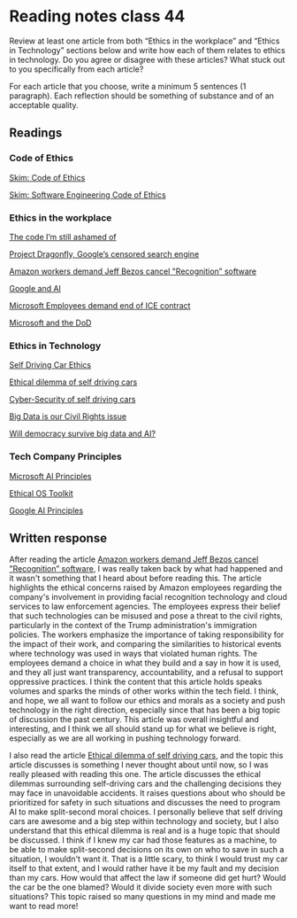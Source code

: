 # Reading notes class 44

Review at least one article from both “Ethics in the workplace” and “Ethics in Technology” sections below and write how each of them relates to ethics in technology. Do you agree or disagree with these articles? What stuck out to you specifically from each article?

For each article that you choose, write a minimum 5 sentences (1 paragraph). Each reflection should be something of substance and of an acceptable quality.

## Readings

### Code of Ethics

[Skim: Code of Ethics](https://www.acm.org/code-of-ethics)

[Skim: Software Engineering Code of Ethics](https://ethics.acm.org/code-of-ethics/software-engineering-code/)

### Ethics in the workplace

[The code I’m still ashamed of](https://www.freecodecamp.org/news/the-code-im-still-ashamed-of-e4c021dff55e)

[Project Dragonfly, Google’s censored search engine](https://www.vox.com/2018/8/17/17704526/google-dragonfly-censored-search-engine-china)

[Amazon workers demand Jeff Bezos cancel "Recognition” software](https://gizmodo.com/amazon-workers-demand-jeff-bezos-cancel-face-recognitio-1827037509)

[Google and AI](https://gizmodo.com/in-reversal-google-says-its-ai-will-not-be-used-for-we-1826649327)

[Microsoft Employees demand end of ICE contract](https://web.archive.org/web/20211124172013/https://www.nytimes.com/2018/06/19/technology/tech-companies-immigration-border.html)

[Microsoft and the DoD](https://web.archive.org/web/20200616232735/https://www.businessinsider.com/microsoft-employees-protest-contract-us-army-hololens-2019-2)

### Ethics in Technology

[Self Driving Car Ethics](https://www.freep.com/story/money/cars/2017/11/21/self-driving-cars-ethics/804805001/)

[Ethical dilemma of self driving cars](https://www.theglobeandmail.com/globe-drive/culture/technology/the-ethical-dilemmas-of-self-drivingcars/article37803470/)

[Cyber-Security of self driving cars](https://phys.org/news/2017-02-cybersecurity-self-driving-cars.html)

[Big Data is our Civil Rights issue](https://alistaircroll.com/)

[Will democracy survive big data and AI?](https://www.scientificamerican.com/article/will-democracy-survive-big-data-and-artificial-intelligence/)

### Tech Company Principles

[Microsoft AI Principles](https://www.microsoft.com/en-us/ai/responsible-ai?activetab=pivot1%3aprimaryr6)

[Ethical OS Toolkit](https://ethicalos.org/)

[Google AI Principles](https://www.blog.google/technology/ai/ai-principles/)

## Written response

After reading the article [Amazon workers demand Jeff Bezos cancel "Recognition” software](https://gizmodo.com/amazon-workers-demand-jeff-bezos-cancel-face-recognitio-1827037509), I was really taken back by what had happened and it wasn't something that I heard about before reading this. The article highlights the ethical concerns raised by Amazon employees regarding the company's involvement in providing facial recognition technology and cloud services to law enforcement agencies. The employees express their belief that such technologies can be misused and pose a threat to the civil rights, particularly in the context of the Trump administration's immigration policies. The workers emphasize the importance of taking responsibility for the impact of their work, and comparing the similarities to historical events where technology was used in ways that violated human rights. The employees demand a choice in what they build and a say in how it is used, and they all just want transparency, accountability, and a refusal to support oppressive practices. I think the content that this article holds speaks volumes and sparks the minds of other works within the tech field. I think, and hope, we all want to follow our ethics and morals as a society and push technology in the right direction, especially since that has been a big topic of discussion the past century. This article was overall insightful and interesting, and I think we all should stand up for what we believe is right, especially as we are all working in pushing technology forward.

I also read the article [Ethical dilemma of self driving cars](https://www.theglobeandmail.com/globe-drive/culture/technology/the-ethical-dilemmas-of-self-drivingcars/article37803470/), and the topic this article discusses is something I never thought about until now, so I was really pleased with reading this one. The article discusses the ethical dilemmas surrounding self-driving cars and the challenging decisions they may face in unavoidable accidents. It raises questions about who should be prioritized for safety in such situations and discusses the need to program AI to make split-second moral choices. I personally believe that self driving cars are awesome and a big step within technology and society, but I also understand that this ethical dilemma is real and is a huge topic that should be discussed. I think if I knew my car had those features as a machine, to be able to make split-second decisions on its own on who to save in such a situation, I wouldn't want it. That is a little scary, to think I would trust my car itself to that extent, and I would rather have it be my fault and my decision than my cars. How would that affect the law if someone did get hurt? Would the car be the one blamed? Would it divide society even more with such situations? This topic raised so many questions in my mind and made me want to read more!
